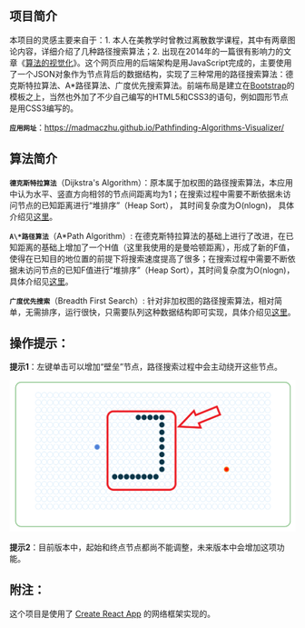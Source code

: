 ## 项目简介

本项目的灵感主要来自于：1. 本人在美教学时曾教过离散数学课程，其中有两章图论内容，详细介绍了几种路径搜索算法；2. 出现在2014年的一篇很有影响力的文章《[算法的视觉化](https://bost.ocks.org/mike/algorithms/)》。这个网页应用的后端架构是用JavaScript完成的，主要使用了一个JSON对象作为节点背后的数据结构，实现了三种常用的路径搜索算法：德克斯特拉算法、A\*路径算法、广度优先搜索算法。前端布局是建立在[Bootstrap](https://getbootstrap.com/)的模板之上，当然也外加了不少自己编写的HTML5和CSS3的语句，例如圆形节点是用CSS3编写的。

**`应用网址`**：https://madmaczhu.github.io/Pathfinding-Algorithms-Visualizer/

## 算法简介

**`德克斯特拉算法`**（Dijkstra's Algorithm）：原本属于加权图的路径搜索算法，本应用中认为水平、竖直方向相邻的节点间距离均为1；在搜索过程中需要不断依据未访问节点的已知距离进行“堆排序”（Heap Sort）， 其时间复杂度为O(nlogn)， 具体介绍见[这里](https://zhuanlan.zhihu.com/p/40338107)。

**`A\*路径算法`**（A\*Path Algorithm）: 在德克斯特拉算法的基础上进行了改进，在已知距离的基础上增加了一个H值（这里我使用的是曼哈顿距离），形成了新的F值，使得在已知目的地位置的前提下将搜索速度提高了很多；在搜索过程中需要不断依据未访问节点的已知F值进行“堆排序”（Heap Sort），其时间复杂度为O(nlogn)， 具体介绍见[这里](https://zhuanlan.zhihu.com/p/113008274)。

**`广度优先搜索`**（Breadth First Search）: 针对非加权图的路径搜索算法，相对简单，无需排序，运行很快，只需要队列这种数据结构即可实现，具体介绍见[这里](https://blog.csdn.net/raphealguo/article/details/7523411)。


## 操作提示：

**提示1**：左键单击可以增加“壁垒”节点，路径搜索过程中会主动绕开这些节点。

<img display="block" margin="auto" title="Wall" alt="Wall" width="800px" src="https://github.com/MadMacZhu/Pathfinding-Algorithms-Visualizer/blob/master/public/wall.png" />

**提示2**：目前版本中，起始和终点节点都尚不能调整，未来版本中会增加这项功能。


## 附注：

这个项目是使用了 [Create React App](https://github.com/facebook/create-react-app) 的网络框架实现的。

